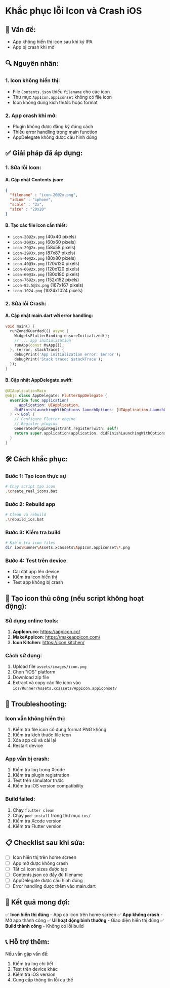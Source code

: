 # Khắc phục lỗi Icon và Crash iOS

## 🚨 **Vấn đề:**
- App không hiển thị icon sau khi ký IPA
- App bị crash khi mở

## 🔍 **Nguyên nhân:**

### 1. **Icon không hiển thị:**
- File `Contents.json` thiếu `filename` cho các icon
- Thư mục `AppIcon.appiconset` không có file icon
- Icon không đúng kích thước hoặc format

### 2. **App crash khi mở:**
- Plugin không được đăng ký đúng cách
- Thiếu error handling trong main function
- AppDelegate không được cấu hình đúng

## ✅ **Giải pháp đã áp dụng:**

### 1. **Sửa lỗi Icon:**

#### A. Cập nhật Contents.json:
```json
{
  "filename" : "icon-20@2x.png",
  "idiom" : "iphone",
  "scale" : "2x",
  "size" : "20x20"
}
```

#### B. Tạo các file icon cần thiết:
- `icon-20@2x.png` (40x40 pixels)
- `icon-20@3x.png` (60x60 pixels)
- `icon-29@2x.png` (58x58 pixels)
- `icon-29@3x.png` (87x87 pixels)
- `icon-40@2x.png` (80x80 pixels)
- `icon-40@3x.png` (120x120 pixels)
- `icon-60@2x.png` (120x120 pixels)
- `icon-60@3x.png` (180x180 pixels)
- `icon-76@2x.png` (152x152 pixels)
- `icon-83.5@2x.png` (167x167 pixels)
- `icon-1024.png` (1024x1024 pixels)

### 2. **Sửa lỗi Crash:**

#### A. Cập nhật main.dart với error handling:
```dart
void main() {
  runZonedGuarded(() async {
    WidgetsFlutterBinding.ensureInitialized();
    // ... app initialization
    runApp(const MyApp());
  }, (error, stackTrace) {
    debugPrint('App initialization error: $error');
    debugPrint('Stack trace: $stackTrace');
  });
}
```

#### B. Cập nhật AppDelegate.swift:
```swift
@UIApplicationMain
@objc class AppDelegate: FlutterAppDelegate {
  override func application(
    _ application: UIApplication,
    didFinishLaunchingWithOptions launchOptions: [UIApplication.LaunchOptionsKey: Any]?
  ) -> Bool {
    // Configure Flutter engine
    // Register plugins
    GeneratedPluginRegistrant.register(with: self)
    return super.application(application, didFinishLaunchingWithOptions: launchOptions)
  }
}
```

## 🛠️ **Cách khắc phục:**

### Bước 1: Tạo icon thực sự
```bash
# Chạy script tạo icon
.\create_real_icons.bat
```

### Bước 2: Rebuild app
```bash
# Clean và rebuild
.\rebuild_ios.bat
```

### Bước 3: Kiểm tra build
```bash
# Kiểm tra icon files
dir ios\Runner\Assets.xcassets\AppIcon.appiconset\*.png
```

### Bước 4: Test trên device
- Cài đặt app lên device
- Kiểm tra icon hiển thị
- Test app không bị crash

## 📱 **Tạo icon thủ công (nếu script không hoạt động):**

### Sử dụng online tools:
1. **AppIcon.co**: https://appicon.co/
2. **MakeAppIcon**: https://makeappicon.com/
3. **Icon Kitchen**: https://icon.kitchen/

### Cách sử dụng:
1. Upload file `assets/images/icon.png`
2. Chọn "iOS" platform
3. Download zip file
4. Extract và copy các file icon vào `ios/Runner/Assets.xcassets/AppIcon.appiconset/`

## 🔧 **Troubleshooting:**

### Icon vẫn không hiển thị:
1. Kiểm tra file icon có đúng format PNG không
2. Kiểm tra kích thước file icon
3. Xóa app cũ và cài lại
4. Restart device

### App vẫn bị crash:
1. Kiểm tra log trong Xcode
2. Kiểm tra plugin registration
3. Test trên simulator trước
4. Kiểm tra iOS version compatibility

### Build failed:
1. Chạy `flutter clean`
2. Chạy `pod install` trong thư mục `ios/`
3. Kiểm tra Xcode version
4. Kiểm tra Flutter version

## 📋 **Checklist sau khi sửa:**

- [ ] Icon hiển thị trên home screen
- [ ] App mở được không crash
- [ ] Tất cả icon sizes được tạo
- [ ] Contents.json có đầy đủ filename
- [ ] AppDelegate được cấu hình đúng
- [ ] Error handling được thêm vào main.dart

## 🎯 **Kết quả mong đợi:**

✅ **Icon hiển thị đúng** - App có icon trên home screen
✅ **App không crash** - Mở app thành công
✅ **UI hoạt động bình thường** - Giao diện hiển thị đúng
✅ **Build thành công** - Không có lỗi build

## 📞 **Hỗ trợ thêm:**

Nếu vẫn gặp vấn đề:
1. Kiểm tra log chi tiết
2. Test trên device khác
3. Kiểm tra iOS version
4. Cung cấp thông tin lỗi cụ thể
